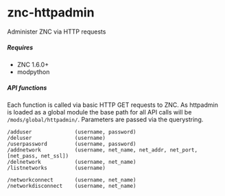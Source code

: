 # znc-httpadmin
Administer ZNC via HTTP requests

##### Requires
* ZNC 1.6.0+
* modpython

##### API functions
Each function is called via basic HTTP GET requests to ZNC. As httpadmin is loaded as a global module the base path for all API calls will be `/mods/global/httpadmin/`. Parameters are passed via the querystring.

	/adduser              (username, password)
	/deluser              (username)
	/userpassword         (username, password)
	/addnetwork           (username, net_name, net_addr, net_port, [net_pass, net_ssl])
	/delnetwork           (username, net_name)
	/listnetworks         (username)

	/networkconnect       (username, net_name)
	/networkdisconnect    (username, net_name)
